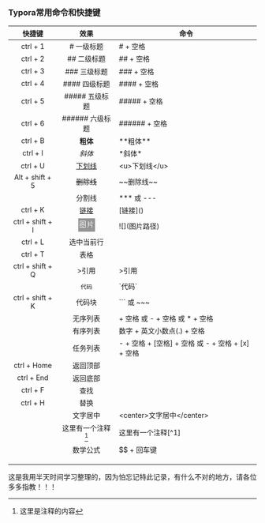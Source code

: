 ### Typora常用命令和快捷键



|      快捷键      |        效果        | 命令                                                 |
| :--------------: | :----------------: | ---------------------------------------------------- |
|     ctrl + 1     |     # 一级标题     | \# + 空格                                            |
|     ctrl + 2     |    ## 二级标题     | \## + 空格                                           |
|     ctrl + 3     |    ### 三级标题    | \### + 空格                                          |
|     ctrl + 4     |   #### 四级标题    | \#### + 空格                                         |
|     ctrl + 5     |   ##### 五级标题   | \##### + 空格                                        |
|     ctrl + 6     |  ###### 六级标题   | \###### + 空格                                       |
|     ctrl + B     |      **粗体**      | \*\*粗体\*\*                                         |
|     ctrl + I     |       *斜体*       | \*斜体\*                                             |
|     ctrl + U     |   <u>下划线</u>    | \<u>下划线\</u>                                      |
| Alt + shift + 5  |     ~~删除线~~     | \~\~删除线\~\~                                       |
|                  |       分割线       | \*** 或 \---                                         |
|     ctrl + K     |      [链接]()      | \[链接]()                                            |
| ctrl + shift + I |   ![](./img.png)   | \!\[](图片路径)                                      |
|     ctrl + L     |     选中当前行     |                                                      |
|     ctrl + T     |        表格        |                                                      |
| ctrl + shift + Q |       >引用        | \>引用                                               |
|                  |       `代码`       | \`代码\`                                             |
| ctrl + shift + K |       代码块       | \``` 或 \~~~                                         |
|                  |      无序列表      | \+ 空格 或 \- + 空格 或 \* + 空格                    |
|                  |      有序列表      | 数字 + 英文小数点(.) + 空格                          |
|                  |      任务列表      | \- + 空格 + [空格] + 空格 或  \- + 空格 + [x] + 空格 |
|   ctrl + Home    |      返回顶部      |                                                      |
|    ctrl + End    |      返回底部      |                                                      |
|     ctrl + F     |        查找        |                                                      |
|     ctrl + H     |        替换        |                                                      |
|                  |      文字居中      | \<center>文字居中\</center>                          |
|                  | 这里有一个注释[^1] | 这里有一个注释\[^1]                                  |
|                  |      数学公式      | \$$ + 回车键                                         |
|                  |                    |                                                      |
|                  |                    |                                                      |
|                  |                    |                                                      |

[^1]: 这里是注释的内容



这是我用半天时间学习整理的，因为怕忘记特此记录，有什么不对的地方，请各位多多指教！！！













